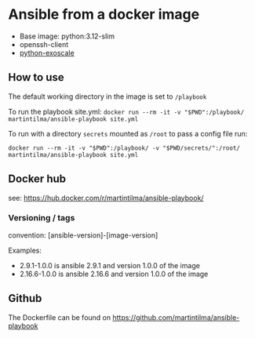 # Ansible from a docker image

* Base image: python:3.12-slim
* openssh-client
* [python-exoscale](https://pypi.org/project/exoscale/)

## How to use
The default working directory in the image is set to `/playbook`

To run the playbook site.yml:
`docker run --rm -it -v "$PWD":/playbook/ martintilma/ansible-playbook site.yml`

To run with a directory `secrets` mounted as `/root` to pass a config file run:

`docker run --rm -it -v "$PWD":/playbook/ -v "$PWD/secrets/":/root/ martintilma/ansible-playbook site.yml`

## Docker hub
see: https://hub.docker.com/r/martintilma/ansible-playbook/

### Versioning / tags

convention: [ansible-version]-[image-version]

Examples:
* 2.9.1-1.0.0 is ansible 2.9.1 and version 1.0.0 of the image
* 2.16.6-1.0.0 is ansible 2.16.6 and version 1.0.0 of the image 

## Github

The Dockerfile can be found on https://github.com/martintilma/ansible-playbook

